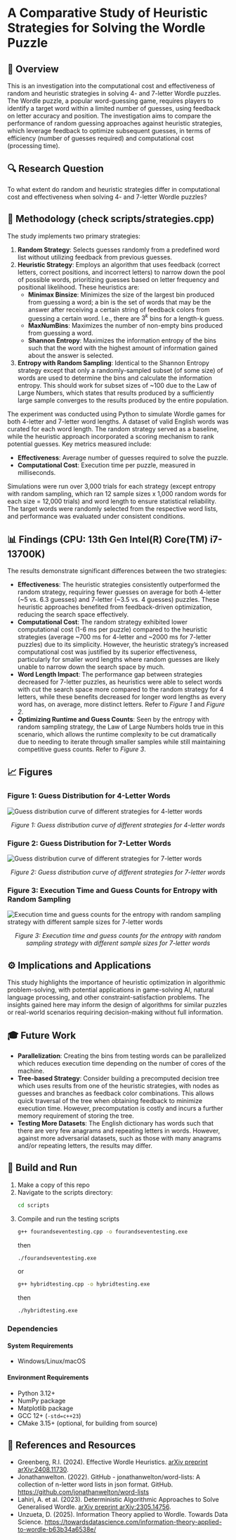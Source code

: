# A Comparative Study of Heuristic Strategies for Solving the Wordle Puzzle

## 📌 Overview
This is an investigation into the computational cost and effectiveness of random and heuristic strategies in solving 4- and 7-letter Wordle puzzles. The Wordle puzzle, a popular word-guessing game, requires players to identify a target word within a limited number of guesses, using feedback on letter accuracy and position. The investigation aims to compare the performance of random guessing approaches against heuristic strategies, which leverage feedback to optimize subsequent guesses, in terms of efficiency (number of guesses required) and computational cost (processing time).

## 🔍 Research Question
To what extent do random and heuristic strategies differ in computational cost and effectiveness when solving 4- and 7-letter Wordle puzzles?

## 📃 Methodology (check scripts/strategies.cpp)
The study implements two primary strategies:
1. **Random Strategy**: Selects guesses randomly from a predefined word list without utilizing feedback from previous guesses.
2. **Heuristic Strategy**: Employs an algorithm that uses feedback (correct letters, correct positions, and incorrect letters) to narrow down the pool of possible words, prioritizing guesses based on letter frequency and positional likelihood. These heuristics are:
   - **Minimax Binsize**: Minimizes the size of the largest bin produced from guessing a word; a bin is the set of words that may be the answer after receiving a certain string of feedback colors from guessing a certain word. I.e., there are $3^k$ bins for a length-k guess.
   - **MaxNumBins**: Maximizes the number of non-empty bins produced from guessing a word.
   - **Shannon Entropy**: Maximizes the information entropy of the bins such that the word with the highest amount of information gained about the answer is selected.
3. **Entropy with Random Sampling**: Identical to the Shannon Entropy strategy except that only a randomly-sampled subset (of some size) of words are used to determine the bins and calculate the information entropy. This should work for subset sizes of ~100 due to the Law of Large Numbers, which states that results produced by a sufficiently large sample converges to the results produced by the entire population.

The experiment was conducted using Python to simulate Wordle games for both 4-letter and 7-letter word lengths. A dataset of valid English words was curated for each word length. The random strategy served as a baseline, while the heuristic approach incorporated a scoring mechanism to rank potential guesses. Key metrics measured include:
- **Effectiveness**: Average number of guesses required to solve the puzzle.
- **Computational Cost**: Execution time per puzzle, measured in milliseconds.

Simulations were run over 3,000 trials for each strategy (except entropy with random sampling, which ran 12 sample sizes x 1,000 random words for each size = 12,000 trials) and word length to ensure statistical reliability. The target words were randomly selected from the respective word lists, and performance was evaluated under consistent conditions.

## 📊 Findings (CPU: 13th Gen Intel(R) Core(TM) i7-13700K)
The results demonstrate significant differences between the two strategies:
- **Effectiveness**: The heuristic strategies consistently outperformed the random strategy, requiring fewer guesses on average for both 4-letter (~5 vs. 6.3 guesses) and 7-letter (~3.5 vs. 4 guesses) puzzles. These heuristic approaches benefited from feedback-driven optimization, reducing the search space effectively.
- **Computational Cost**: The random strategy exhibited lower computational cost (1-6 ms per puzzle) compared to the heuristic strategies (average ~700 ms for 4-letter and ~2000 ms for 7-letter puzzles) due to its simplicity. However, the heuristic strategy’s increased computational cost was justified by its superior effectiveness, particularly for smaller word lengths where random guesses are likely unable to narrow down the search space by much.
- **Word Length Impact**: The performance gap between strategies decreased for 7-letter puzzles, as heuristics were able to select words with cut the search space more compared to the random strategy for 4 letters, while these benefits decreased for longer word lengths as every word has, on average, more distinct letters. Refer to *Figure 1* and *Figure 2*.
- **Optimizing Runtime and Guess Counts**: Seen by the entropy with random sampling strategy, the Law of Large Numbers holds true in this scenario, which allows the runtime complexity to be cut dramatically due to needing to iterate through smaller samples while still maintaining competitive guess counts. Refer to *Figure 3*.

## 📈 Figures

### Figure 1: Guess Distribution for 4-Letter Words
![Guess distribution curve of different strategies for 4-letter words](guess_distribution_k4.png)
<div align="center"><em>Figure 1: Guess distribution curve of different strategies for 4-letter words</em></div>

### Figure 2: Guess Distribution for 7-Letter Words
![Guess distribution curve of different strategies for 7-letter words](guess_distribution_k7.png)
<div align="center"><em>Figure 2: Guess distribution curve of different strategies for 7-letter words</em></div>

### Figure 3: Execution Time and Guess Counts for Entropy with Random Sampling
![Execution time and guess counts for the entropy with random sampling strategy with different sample sizes for 7-letter words](random_sampling_graph.png)
<div align="center"><em>Figure 3: Execution time and guess counts for the entropy with random sampling strategy with different sample sizes for 7-letter words</em></div>

## ⚙️ Implications and Applications
This study highlights the importance of heuristic optimization in algorithmic problem-solving, with potential applications in game-solving AI, natural language processing, and other constraint-satisfaction problems. The insights gained here may inform the design of algorithms for similar puzzles or real-world scenarios requiring decision-making without full information.

## 🎓 Future Work
- **Parallelization**: Creating the bins from testing words can be parallelized which reduces execution time depending on the number of cores of the machine.
- **Tree-based Strategy**: Consider building a precomputed decision tree which uses results from one of the heuristic strategies, with nodes as guesses and branches as feedback color combinations. This allows quick traversal of the tree when obtaining feedback to minimize execution time. However, precomputation is costly and incurs a further memory requirement of storing the tree.
- **Testing More Datasets**: The English dictionary has words such that there are very few anagrams and repeating letters in words. However, against more adversarial datasets, such as those with many anagrams and/or repeating letters, the results may differ.

## 🚀 Build and Run
1. Make a copy of this repo
2. Navigate to the scripts directory:
   ```bash
   cd scripts
   ```
3. Compile and run the testing scripts
   ```bash
   g++ fourandseventesting.cpp -o fourandseventesting.exe
   ```
   then
   ```bash
   ./fourandseventesting.exe
   ```
   or 
   ```bash
   g++ hybridtesting.cpp -o hybridtesting.exe
   ```
   then
   ```bash
   ./hybridtesting.exe
   ```

### Dependencies
#### System Requirements
- Windows/Linux/macOS

#### Environment Requirements
- Python 3.12+
- NumPy package
- Matplotlib package
- GCC 12+ (`-std=c++23`)
- CMake 3.15+ (optional, for building from source)

## 📖 References and Resources
- Greenberg, R.I. (2024). Effective Wordle Heuristics. [arXiv preprint arXiv:2408.11730](https://arxiv.org/pdf/2408.11730).
- Jonathanwelton. (2022). GitHub - jonathanwelton/word-lists: A collection of n-letter word lists in json format. GitHub. https://github.com/jonathanwelton/word-lists
- Lahiri, A. et al. (2023). Deterministic Algorithmic Approaches to Solve Generalised Wordle. [arXiv preprint arXiv:2305.14756](https://arxiv.org/pdf/2305.14756).
- Unzueta, D. (2025). Information Theory applied to Wordle. Towards Data Science. https://towardsdatascience.com/information-theory-applied-to-wordle-b63b34a6538e/
